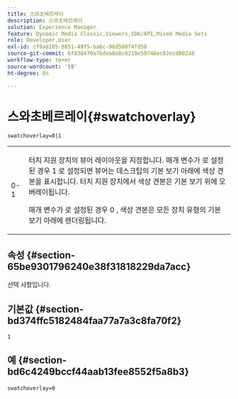 ```yaml
---
title: 스와초베르레이
description: 스와초베르레이
solution: Experience Manager
feature: Dynamic Media Classic,Viewers,SDK/API,Mixed Media Sets
role: Developer,User
exl-id: cf9ad105-8851-49f5-ba6c-96d588f4fd58
source-git-commit: 6f838470a7bdea8e8c0219e59746ec82ecd802a8
workflow-type: tm+mt
source-wordcount: '59'
ht-degree: 8%

---
```


# 스와초베르레이{#swatchoverlay}

`swatchoverlay=0|1`

<table id="table_9B98C97485DD4DEB8A6ECBCE8DF6B886"> 
 <tbody> 
  <tr> 
   <td colname="col1"> <p> <span class="codeph"> 0-1 </span> </p> </td> 
   <td colname="col2"> <p>터치 지원 장치의 뷰어 레이아웃을 지정합니다. 매개 변수가 로 설정된 경우 <span class="codeph"> 1 </span>로 설정되면 뷰어는 데스크탑의 기본 보기 아래에 색상 견본을 표시합니다. 터치 지원 장치에서 색상 견본은 기본 보기 위에 오버레이됩니다. </p> <p>매개 변수가 로 설정된 경우 <span class="codeph"> 0 </span>, 색상 견본은 모든 장치 유형의 기본 보기 아래에 렌더링됩니다. </p> </td> 
  </tr> 
 </tbody> 
</table>

## 속성 {#section-65be9301796240e38f31818229da7acc}

선택 사항입니다.

## 기본값 {#section-bd374ffc5182484faa77a7a3c8fa70f2}

`1`

## 예 {#section-bd6c4249bccf44aab13fee8552f5a8b3}

`swatchoverlay=0`
